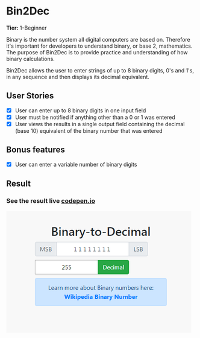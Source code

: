 # Bin2Dec

**Tier:** 1-Beginner

Binary is the number system all digital computers are based on.
Therefore it's important for developers to understand binary, or base 2,
mathematics. The purpose of Bin2Dec is to provide practice and
understanding of how binary calculations.

Bin2Dec allows the user to enter strings of up to 8 binary digits, 0's
and 1's, in any sequence and then displays its decimal equivalent.

## User Stories

- [x] User can enter up to 8 binary digits in one input field
- [x] User must be notified if anything other than a 0 or 1 was entered
- [x] User views the results in a single output field containing the decimal (base 10) equivalent of the binary number that was entered

## Bonus features

- [x] User can enter a variable number of binary digits

## Result

### See the result live [codepen.io](https://codepen.io/apsampaio/full/dyoOxKZ)
[![codepen.io](https://github.com/apsampaio/App-Ideas-Challenge/blob/master/Bin2Dec/img/prev.png?raw=true)](https://codepen.io/apsampaio/full/dyoOxKZ)
